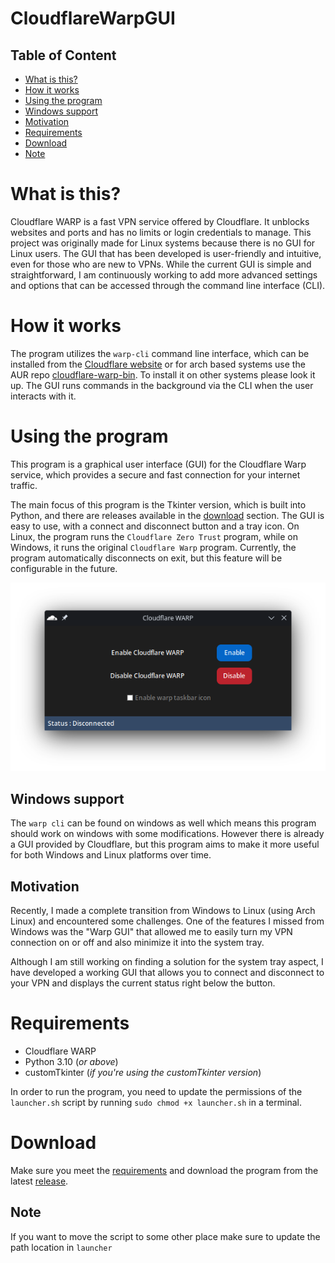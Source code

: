 # CloudflareWarpGUI

## Table of Content
- [What is this?](#what-is-this)
- [How it works](#how-it-works)
- [Using the program](#using-the-program)
- [Windows support](#windows-support)
- [Motivation](#motivation)
- [Requirements](#requirements)
- [Download](#download)
- [Note](#note)


# What is this?
Cloudflare WARP is a fast VPN service offered by Cloudflare. It unblocks websites and ports and has no limits or login credentials to manage. This project was originally made for Linux systems because there is no GUI for Linux users. The GUI that has been developed is user-friendly and intuitive, even for those who are new to VPNs. While the current GUI is simple and straightforward, I am continuously working to add more advanced settings and options that can be accessed through the command line interface (CLI).

# How it works
The program utilizes the `warp-cli` command line interface, which can be installed from the [Cloudflare website](https://cloudflarewarp.com) or for arch based systems use the AUR repo [cloudflare-warp-bin](https://aur.archlinux.org/packages/cloudflare-warp-bin). To install it on other systems please look it up. The GUI runs commands in the background via the CLI when the user interacts with it.

# Using the program
This program is a graphical user interface (GUI) for the Cloudflare Warp service, which provides a secure and fast connection for your internet traffic.

The main focus of this program is the Tkinter version, which is built into Python, and there are releases available in the [download](#download) section. The GUI is easy to use, with a connect and disconnect button and a tray icon. On Linux, the program runs the `Cloudflare Zero Trust` program, while on Windows, it runs the original `Cloudflare Warp` program. Currently, the program automatically disconnects on exit, but this feature will be configurable in the future.

![Preview of main.py using built-in Tkinter](https://raw.githubusercontent.com/DNAMcKnight/CloudflareWarpGUI/main/assets/tkinter.png "main.py")

## Windows support
The `warp cli` can be found on windows as well which means this program should work on windows with some modifications. However there is already a GUI provided by Cloudflare, but this program aims to make it more useful for both Windows and Linux platforms over time.

## Motivation
Recently, I made a complete transition from Windows to Linux (using Arch Linux) and encountered some challenges. One of the features I missed from Windows was the "Warp GUI" that allowed me to easily turn my VPN connection on or off and also minimize it into the system tray.

Although I am still working on finding a solution for the system tray aspect, I have developed a working GUI that allows you to connect and disconnect to your VPN and displays the current status right below the button.

# Requirements
- Cloudflare WARP
- Python 3.10 (*or above*)
- customTkinter (*if you're using the customTkinter version*)

In order to run the program, you need to update the permissions of the `launcher.sh` script by running `sudo chmod +x launcher.sh` in a terminal.

# Download
Make sure you meet the [requirements](#requirements) and download the program from the latest [release](https://github.com/DNAMcKnight/CloudflareWarpGUI/releases).

## Note
If you want to move the script to some other place make sure to update the path location in `launcher`
